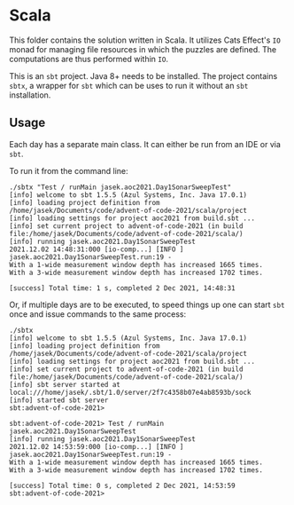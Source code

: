 # Scala

This folder contains the solution written in Scala. It utilizes Cats Effect's `IO` monad
for managing file resources in which the puzzles are defined. The computations are
thus performed within `IO`.

This is an `sbt` project. Java 8+ needs to be installed. The project contains `sbtx`, a
wrapper for `sbt` which can be uses to run it without an `sbt` installation.

## Usage

Each day has a separate main class. It can either be run from an IDE or via `sbt`. 

To run it from the command line:

```shell
./sbtx "Test / runMain jasek.aoc2021.Day1SonarSweepTest"
[info] welcome to sbt 1.5.5 (Azul Systems, Inc. Java 17.0.1)
[info] loading project definition from /home/jasek/Documents/code/advent-of-code-2021/scala/project
[info] loading settings for project aoc2021 from build.sbt ...
[info] set current project to advent-of-code-2021 (in build file:/home/jasek/Documents/code/advent-of-code-2021/scala/)
[info] running jasek.aoc2021.Day1SonarSweepTest 
2021.12.02 14:48:31:000 [io-comp...] [INFO ] jasek.aoc2021.Day1SonarSweepTest.run:19 - 
With a 1-wide measurement window depth has increased 1665 times.
With a 3-wide measurement window depth has increased 1702 times.

[success] Total time: 1 s, completed 2 Dec 2021, 14:48:31
```

Or, if multiple days are to be executed, to speed things up one can start `sbt` once
and issue commands to the same process:

```shell
./sbtx 
[info] welcome to sbt 1.5.5 (Azul Systems, Inc. Java 17.0.1)
[info] loading project definition from /home/jasek/Documents/code/advent-of-code-2021/scala/project
[info] loading settings for project aoc2021 from build.sbt ...
[info] set current project to advent-of-code-2021 (in build file:/home/jasek/Documents/code/advent-of-code-2021/scala/)
[info] sbt server started at local:///home/jasek/.sbt/1.0/server/2f7c4358b07e4ab8593b/sock
[info] started sbt server
sbt:advent-of-code-2021> 
```

```shell
sbt:advent-of-code-2021> Test / runMain jasek.aoc2021.Day1SonarSweepTest
[info] running jasek.aoc2021.Day1SonarSweepTest 
2021.12.02 14:53:59:000 [io-comp...] [INFO ] jasek.aoc2021.Day1SonarSweepTest.run:19 - 
With a 1-wide measurement window depth has increased 1665 times.
With a 3-wide measurement window depth has increased 1702 times.

[success] Total time: 0 s, completed 2 Dec 2021, 14:53:59
sbt:advent-of-code-2021> 
```